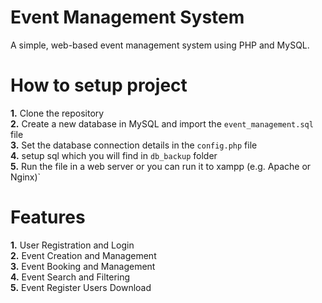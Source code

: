 # Event Management System  
A simple, web-based event management system using PHP and MySQL.  

# How to setup project
**1.** Clone the repository <br/>
**2.** Create a new database in MySQL and import the `event_management.sql` file <br/>
**3.** Set the database connection details in the `config.php` file <br/>
**4.** setup sql which you will find in `db_backup` folder <br/>
**5.** Run the file in a web server or you can run it to xampp (e.g. Apache or Nginx)` <br/>

# Features
 **1.** User Registration and Login <br/>
 **2.** Event Creation and Management <br/>
 **3.** Event Booking and Management <br/>
 **4.** Event Search and Filtering <br/>
 **5.** Event Register Users Download <br/>